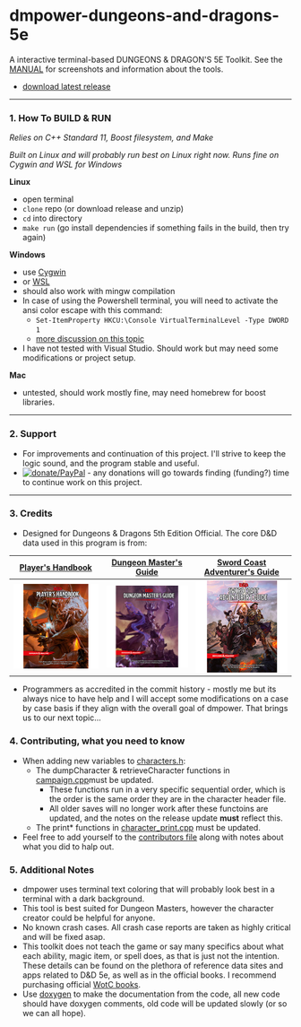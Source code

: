 # dmpower-dungeons-and-dragons-5e

A interactive terminal-based DUNGEONS & DRAGON'S 5E Toolkit. See the [MANUAL](MANUAL.md) for screenshots and information about the tools.

- [download latest release](https://github.com/mattearly/dmpower-dungeons-and-dragons-5e/releases)

---

### 1. How To BUILD & RUN

*Relies on C++ Standard 11, Boost filesystem, and Make*

*Built on Linux and will probably run best on Linux right now. Runs fine on Cygwin and WSL for Windows*

**Linux**
- open terminal
- `clone` repo (or download release and unzip)
- `cd` into directory
- `make run` (go install dependencies if something fails in the build, then try again)

**Windows**
- use [Cygwin](https://www.cygwin.com/)
- or [WSL](https://msdn.microsoft.com/commandline/wsl/about)
- should also work with mingw compilation
- In case of using the Powershell terminal, you will need to activate the ansi color escape with this command:
  - `Set-ItemProperty HKCU:\Console VirtualTerminalLevel -Type DWORD 1`
  - [more discussion on this topic](https://stackoverflow.com/questions/51680709/colored-text-output-in-powershell-console-using-ansi-vt100-codes)
- I have not tested with Visual Studio. Should work but may need some modifications or project setup.

**Mac**
- untested, should work mostly fine, may need homebrew for boost libraries.

---

### 2. Support

- For improvements and continuation of this project. I'll strive to keep the logic sound, and the program stable and useful.
- [![donate/PayPal](https://img.shields.io/badge/Donate-PayPal-green.svg)](https://www.paypal.com/cgi-bin/webscr?cmd=_s-xclick&hosted_button_id=PX2EZKRVB4TTC) - any donations will go towards finding (funding?) time to continue work on this project.
 
---

### 3. Credits

- Designed for Dungeons & Dragons 5th Edition Official. The core D&D data used in this program is from:

 | [Player's Handbook](http://dnd.wizards.com/products/tabletop-games/rpg-products/rpg_playershandbook) | [Dungeon Master's Guide](http://dnd.wizards.com/products/tabletop-games/rpg-products/dungeon-masters-guide) | [Sword Coast Adventurer's Guide](http://dnd.wizards.com/products/tabletop-games/rpg-products/sc-adventurers-guide) |
 | --- | --- | --- |
 | [![phb](img/DnD_PHB.png)](http://dnd.wizards.com/products/tabletop-games/rpg-products/rpg_playershandbook) | [![dmg](img/DnD_DMG.png)](http://dnd.wizards.com/products/tabletop-games/rpg-products/dungeon-masters-guide) | [![scag](img/DnD_SCAG.png)](http://dnd.wizards.com/products/tabletop-games/rpg-products/sc-adventurers-guide) |

- Programmers as accredited in the commit history - mostly me but its always nice to have help and I will accept some modifications on a case by case basis if they align with the overall goal of dmpower. That brings us to our next topic...

### 4. Contributing, what you need to know

 - When adding new variables to [characters.h](src/characters.h):
    - The dumpCharacter & retrieveCharacter functions in [campaign.cpp](src/campaign.cpp)must be updated.
      - These functions run in a very specific sequential order, which is the order is the same order they are in the character header file.
      - All older saves will no longer work after these functoins are updated, and the notes on the release update **must** reflect this.
    - The print* functions in [character_print.cpp](src/character_print.cpp) must be updated.
- Feel free to add yourself to the [contributors file](CONTRIBUTORS.md) along with notes about what you did to halp out.


### 5. Additional Notes

- dmpower uses terminal text coloring that will probably look best in a terminal with a dark background.
- This tool is best suited for Dungeon Masters, however the character creator could be helpful for anyone.
- No known crash cases. All crash case reports are taken as highly critical and will be fixed asap.
- This toolkit does not teach the game or say many specifics about what each ability, magic item, or spell does, as that is just not the intention. These details can be found on the plethora of reference data sites and apps related to D&D 5e, as well as in the official books. I recommend purchasing official [WotC books](#3-credits).
- Use [doxygen](http://www.doxygen.nl/manual/docblocks.html) to make the documentation from the code, all new code should have doxygen comments, old code will be updated slowly (or so we can all hope).
